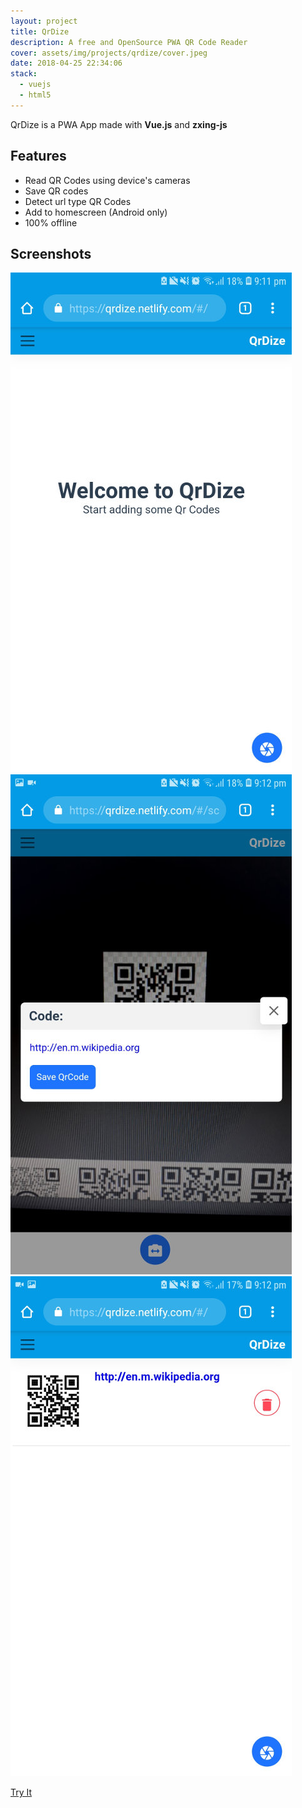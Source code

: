 ```yaml
---
layout: project
title: QrDize
description: A free and OpenSource PWA QR Code Reader
cover: assets/img/projects/qrdize/cover.jpeg
date: 2018-04-25 22:34:06
stack:
  - vuejs
  - html5
---
```


QrDize is a PWA App made with **Vue.js** and **zxing-js**

## Features

+ Read QR Codes using device's cameras
+ Save QR codes
+ Detect url type QR Codes
+ Add to homescreen (Android only)
+ 100% offline

## Screenshots

![QrDize Screenshot](/assets/img/projects/qrdize/Screenshot_20190330-211135_Chrome.jpg)
![QrDize Screenshot](/assets/img/projects/qrdize/Screenshot_20190330-211234_Chrome.jpg)
![QrDize Screenshot](/assets/img/projects/qrdize/Screenshot_20190330-211241_Chrome.jpg)

  <a target="_blank" href="http://qrdize.netlify.com" class="button is-rounded is-info">
    <span>Try It</span>
  </a>